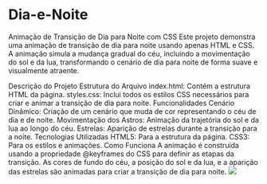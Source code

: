 # Dia-e-Noite
Animação de Transição de Dia para Noite com CSS
Este projeto demonstra uma animação de transição de dia para noite usando apenas HTML e CSS. A animação simula a mudança gradual do céu, incluindo a movimentação do sol e da lua, transformando o cenário de dia para noite de forma suave e visualmente atraente.

Descrição do Projeto
Estrutura do Arquivo
index.html: Contém a estrutura HTML da página.
styles.css: Inclui todos os estilos CSS necessários para criar e animar a transição de dia para noite.
Funcionalidades
Cenário Dinâmico: Criação de um cenário que muda de cor representando o céu de dia e de noite.
Movimentação dos Astros: Animação da trajetória do sol e da lua ao longo do céu.
Estrelas: Aparição de estrelas durante a transição para a noite.
Tecnologias Utilizadas
HTML5: Para a estrutura da página.
CSS3: Para os estilos e animações.
Como Funciona
A animação é construída usando a propriedade @keyframes do CSS para definir as etapas da transição. As cores de fundo do céu, a posição do sol e da lua, e a aparição das estrelas são animadas para criar a transição de dia para noite.
<img src="gif/Design sem nome (6).gif">
